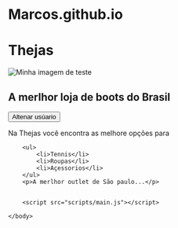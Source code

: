 # Marcos.github.io
<!doctype html>
<html>
    <head>
        <meta charset="utf-8">
        <link href="estilos/estilos.css" rel="stylesheet">
        <meta name="viewport" content="width=device-width">
        <link href="https://fonts.googleapis.com/Site-test\Lato.zip">
        <title>Minha página de teste</title>
    </head>
    <body>
        <!--Seção para titulos-->
        <h1>Thejas</h1>
        <!--seção para imagens do site-->
        <img src="imagens\jovens-milhonario2.PNG" alt="Minha imagem de teste">
        <h2>A merlhor loja de boots do Brasil</h2>
        <button>Altenar usúario</button>
        <p>Na Thejas você encontra as melhore opções para</p>

        <ul>
            <li>Tennis</li>
            <li>Roupas</li>
            <li>Açessorios</li>
        </ul>
        <p>A merlhor outlet de São paulo...</p>


        <script src="scripts/main.js"></script>

    </body>
</html>
